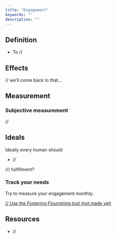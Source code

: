 ```yaml
---
title: "Engagement"
keywords: ""
description: ""
---
```


## Definition

- To //

## Effects

// we'll come back to that...

## Measurement

### Subjective measurement

//

## Ideals

Ideally every human should

- //

/// fulfillment?

### Track your needs

Try to measure your engagement monthly.

[// Use the Fostering Flourishing tool (not made yet)](#/)

## Resources

- //
